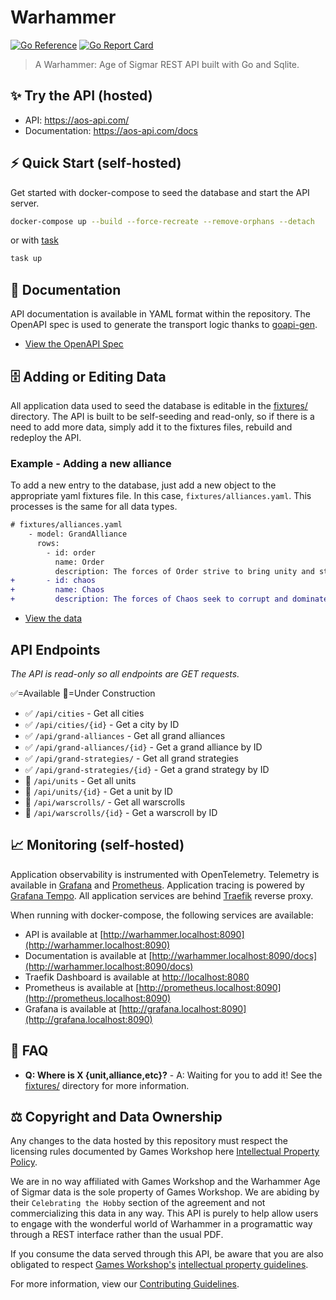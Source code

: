 # Warhammer

[![Go Reference](https://pkg.go.dev/badge/github.com/brittonhayes/warhammer.svg)](https://pkg.go.dev/github.com/brittonhayes/warhammer)
[![Go Report Card](https://goreportcard.com/badge/github.com/brittonhayes/warhammer)](https://goreportcard.com/report/github.com/brittonhayes/warhammer)

> A Warhammer: Age of Sigmar REST API built with Go and Sqlite.

## ✨ Try the API (hosted)

- API: https://aos-api.com/
- Documentation: https://aos-api.com/docs

## ⚡ Quick Start (self-hosted)

Get started with docker-compose to seed the database and start the API server.

```sh
docker-compose up --build --force-recreate --remove-orphans --detach
```

or with [task](https://taskfile.dev/)

```sh
task up
```

## 📖 Documentation

API documentation is available in YAML format within the repository. The OpenAPI spec is used to generate the transport logic thanks to [goapi-gen](https://github.com/discord-gophers/goapi-gen).

- [View the OpenAPI Spec](https://github.com/brittonhayes/warhammer/blob/main/api/openapi.yaml)

## 🗄️ Adding or Editing Data

All application data used to seed the database is editable in the [fixtures/](https://github.com/brittonhayes/warhammer/blob/main/fixtures/) directory. The API is built to be self-seeding and read-only, so if there is a need to add more data, simply add it to the fixtures files, rebuild and redeploy the API.

### Example - Adding a new alliance

To add a new entry to the database, just add a new object to the appropriate yaml fixtures file. In this case, `fixtures/alliances.yaml`. This processes is the same for all data types.

```diff
# fixtures/alliances.yaml
    - model: GrandAlliance
      rows:
        - id: order
          name: Order
          description: The forces of Order strive to bring unity and stability to the Mortal Realms. Composed of various factions, they fight against the forces of Chaos.
+       - id: chaos
+         name: Chaos
+         description: The forces of Chaos seek to corrupt and dominate the Mortal Realms. Made up of daemons, monsters, and twisted beings, they spread destruction wherever theygo.
```

- [View the data](https://github.com/brittonhayes/warhammer/blob/main/fixtures/fixtures.yaml)

## API Endpoints

*The API is read-only so all endpoints are GET requests.*

✅=Available
🚧=Under Construction

- ✅ `/api/cities` - Get all cities
- ✅ `/api/cities/{id}` - Get a city by ID
- ✅ `/api/grand-alliances` - Get all grand alliances
- ✅ `/api/grand-alliances/{id}` - Get a grand alliance by ID
- ✅ `/api/grand-strategies/` - Get all grand strategies
- ✅ `/api/grand-strategies/{id}` - Get a grand strategy by ID
- 🚧 `/api/units` - Get all units
- 🚧 `/api/units/{id}` - Get a unit by ID
- 🚧 `/api/warscrolls/` - Get all warscrolls
- 🚧 `/api/warscrolls/{id}` - Get a warscroll by ID

## 📈 Monitoring (self-hosted)

Application observability is instrumented with OpenTelemetry. Telemetry is available in [Grafana](https://grafana.com/grafana/) and [Prometheus](https://prometheus.io/). Application tracing is powered by [Grafana Tempo](https://grafana.com/oss/tempo/). All application services are behind [Traefik](https://doc.traefik.io/traefik/) reverse proxy.

When running with docker-compose, the following services are available:

- API is available at [http://warhammer.localhost:8090](http://warhammer.localhost:8090)
- Documentation is available at [http://warhammer.localhost:8090/docs](http://warhammer.localhost:8090/docs)
- Traefik Dashboard is available at [http://localhost:8080](http://localhost:8080)
- Prometheus is available at [http://prometheus.localhost:8090](http://prometheus.localhost:8090)
- Grafana is available at [http://grafana.localhost:8090](http://grafana.localhost:8090)

## 🙋 FAQ

- **Q: Where is X {unit,alliance,etc}?** - A: Waiting for you to add it! See the [fixtures/](https://github.com/brittonhayes/warhammer/blob/main/fixtures/) directory for more information.

## ⚖️ Copyright and Data Ownership

Any changes to the data hosted by this repository must respect the licensing rules documented by Games Workshop
here [Intellectual Property Policy](https://www.games-workshop.com/en-US/Intellectual-Property-Policy).

We are in no way affiliated with Games Workshop and the Warhammer Age of Sigmar data is the sole property of Games
Workshop. We are abiding by their `Celebrating the Hobby` section of the agreement and not commercializing this data in
any way. This API is purely to help allow users to engage with the wonderful world of Warhammer in a programattic way
through a REST interface rather than the usual PDF.

If you consume the data served through this API, be aware that you are also obligated to respect
[Games Workshop's](https://www.games-workshop.com) [intellectual property guidelines](https://www.games-workshop.com/en-US/Intellectual-Property-Guidelines).

For more information, view our [Contributing Guidelines](https://github.com/brittonhayes/warhammer/blob/main/CONTRIBUTING.md).